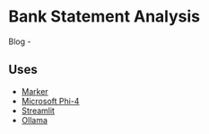# Bank Statement Analysis

Blog - 

## Uses

- [Marker](https://github.com/VikParuchuri/marker)
- [Microsoft Phi-4](https://techcommunity.microsoft.com/blog/aiplatformblog/introducing-phi-4-microsoft%E2%80%99s-newest-small-language-model-specializing-in-comple/4357090)
- [Streamlit](https://streamlit.io/)
- [Ollama](https://ollama.com/)